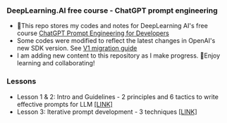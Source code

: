 ### DeepLearning.AI free course - ChatGPT prompt engineering

- 👋This repo stores my codes and notes for DeepLearning AI's free course [ChatGPT Prompt Engineering for Developers](https://learn.deeplearning.ai/chatgpt-prompt-eng/)
- Some codes were modified to reflect the latest changes in OpenAI's new SDK version. See [V1 migration guide](https://github.com/openai/openai-python/discussions/742)
- I am adding new content to this repository as I make progress. 🌱Enjoy learning and collaborating!

### Lessons
- Lesson 1 & 2: Intro and Guidelines - 2 principles and 6 tactics to write effective prompts for LLM [[LINK]](https://github.com/naid3n/DeepLearningAI_ChatGPT_Prompt_Engineering/blob/a7bfb44b90cf6ff231fe2ab936b135cd13176c4a/Lesson%201-2%20Intro%20%26%20Guidelines.ipynb)
- Lesson 3: Iterative prompt development - 3 techniques [[LINK]](https://github.com/naid3n/DeepLearningAI_ChatGPT_Prompt_Engineering/blob/cb0774746adc7b9386571050f0d18bec3b131445/Lesson%203%20Iterative%20Prompt%20Dev.ipynb)
